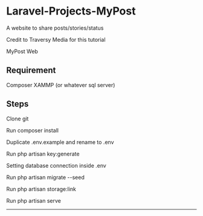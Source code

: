 # Laravel-Projects-MyPost
A website to share posts/stories/status 

Credit to Traversy Media for this tutorial

MyPost Web


Requirement
-----------
Composer
XAMMP (or whatever sql server)

Steps
-----------
Clone git

Run composer install

Duplicate .env.example and rename to .env

Run php artisan key:generate

Setting database connection inside .env

Run php artisan migrate --seed

Run php artisan storage:link

Run php artisan serve

----------------
